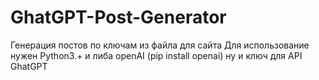 # GhatGPT-Post-Generator
Генерация постов по ключам из файла для сайта
Для использование нужен Python3.+ и либа openAI (pip install openai) ну и ключ для API GhatGPT
